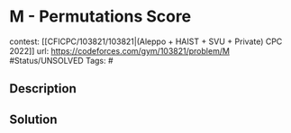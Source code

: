 # M - Permutations Score

contest: [[CFICPC/103821/103821|(Aleppo + HAIST + SVU + Private) CPC 2022]]
url: https://codeforces.com/gym/103821/problem/M
#Status/UNSOLVED
Tags: #

## Description

## Solution

